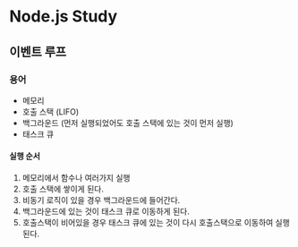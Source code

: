 # Node.js Study

## 이벤트 루프

### 용어

- 메모리
- 호출 스택 (LIFO)
- 백그라운드 (먼저 실행되었어도 호출 스택에 있는 것이 먼저 실행)
- 태스크 큐

#### 실행 순서

1. 메모리에서 함수나 여러가지 실행
2. 호출 스택에 쌓이게 된다.
3. 비동기 로직이 있을 경우 백그라운드에 들어간다.
4. 백그라운드에 있는 것이 태스크 큐로 이동하게 된다.
5. 호출스택이 비어있을 경우 태스크 큐에 있는 것이 다시 호출스택으로 이동하여 실행된다.
